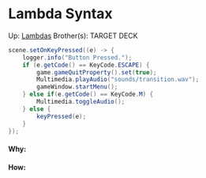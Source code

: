 # Lambda Syntax

Up: [Lambdas](lambdas)
Brother(s):
TARGET DECK

```Java
scene.setOnKeyPressed((e) -> {  
    logger.info("Button Pressed.");  
    if (e.getCode() == KeyCode.ESCAPE) {  
        game.gameQuitProperty().set(true);  
        Multimedia.playAudio("sounds/transition.wav");  
        gameWindow.startMenu();  
    } else if(e.getCode() == KeyCode.M) {  
        Multimedia.toggleAudio();  
    } else {  
        keyPressed(e);  
    }  
});
```



































#### Why:
#### How:









